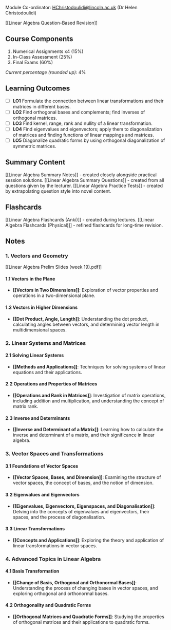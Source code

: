 Module Co-ordinator: HChristodoulidi@lincoln.ac.uk (Dr Helen Christodoulidi)

[[Linear Algebra Question-Based Revision]]

## Course Components

1. Numerical Assignments x4 (15%)
2. In-Class Assessment (25%)
3. Final Exams (60%)

*Current percentage (rounded up):* 4%

## Learning Outcomes

- [ ] **LO1** Formulate the connection between linear transformations and their matrices in different bases.
- [ ] **LO2** Find orthogonal bases and complements; find inverses of orthogonal matrices.
- [ ] **LO3** Find kernel, range, rank and nullity of a linear transformation.
- [ ] **LO4** Find eigenvalues and eigenvectors; apply them to diagonalization of matrices and finding functions of linear mappings and matrices.
- [ ] **LO5** Diagonalize quadratic forms by using orthogonal diagonalization of symmetric matrices.

## Summary Content

[[Linear Algebra Summary Notes]] - created closely alongside practical session solutions.
[[Linear Algebra Summary Questions]] - created from all questions given by the lecturer.
[[Linear Algebra Practice Tests]] - created by extrapolating question style into novel content.

## Flashcards

[[Linear Algebra Flashcards (Anki)]] - created during lectures.
[[Linear Algebra Flashcards (Physical)]] - refined flashcards for long-time revision.

## Notes

### 1. Vectors and Geometry

[[Linear Algebra Prelim Slides (week 19).pdf]]

#### 1.1 Vectors in the Plane

- **[[Vectors in Two Dimensions]]**: Exploration of vector properties and operations in a two-dimensional plane.

#### 1.2 Vectors in Higher Dimensions

- **[[Dot Product, Angle, Length]]**: Understanding the dot product, calculating angles between vectors, and determining vector length in multidimensional spaces.

### 2. Linear Systems and Matrices

#### 2.1 Solving Linear Systems

- **[[Methods and Applications]]**: Techniques for solving systems of linear equations and their applications.

#### 2.2 Operations and Properties of Matrices

- **[[Operations and Rank in Matrices]]**: Investigation of matrix operations, including addition and multiplication, and understanding the concept of matrix rank.

#### 2.3 Inverse and Determinants

- **[[Inverse and Determinant of a Matrix]]**: Learning how to calculate the inverse and determinant of a matrix, and their significance in linear algebra.

### 3. Vector Spaces and Transformations

#### 3.1 Foundations of Vector Spaces

- **[[Vector Spaces, Bases, and Dimension]]**: Examining the structure of vector spaces, the concept of bases, and the notion of dimension.

#### 3.2 Eigenvalues and Eigenvectors

- **[[Eigenvalues, Eigenvectors, Eigenspaces, and Diagonalisation]]**: Delving into the concepts of eigenvalues and eigenvectors, their spaces, and the process of diagonalisation.

#### 3.3 Linear Transformations

- **[[Concepts and Applications]]**: Exploring the theory and application of linear transformations in vector spaces.

### 4. Advanced Topics in Linear Algebra

#### 4.1 Basis Transformation

- **[[Change of Basis, Orthogonal and Orthonormal Bases]]**: Understanding the process of changing bases in vector spaces, and exploring orthogonal and orthonormal bases.

#### 4.2 Orthogonality and Quadratic Forms

- **[[Orthogonal Matrices and Quadratic Forms]]**: Studying the properties of orthogonal matrices and their applications to quadratic forms.